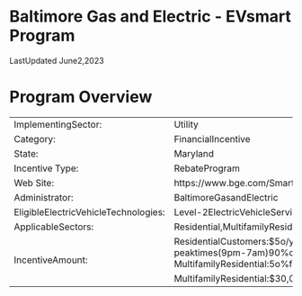 # Baltimore Gas and Electric - EVsmart Program  

LastUpdated June2,2023  

# Program Overview  

<html><body><table><tr><td>ImplementingSector:</td><td>Utility</td></tr><tr><td>Category:</td><td>FinancialIncentive</td></tr><tr><td>State:</td><td>Maryland</td></tr><tr><td>Incentive Type:</td><td>RebateProgram</td></tr><tr><td>Web Site:</td><td>https://www.bge.com/SmartEnergy/lnnovationTechnology/Pages/ElectricVehicles.aspx</td></tr><tr><td>Administrator:</td><td>BaltimoreGasandElectric</td></tr><tr><td>EligibleElectricVehicleTechnologies:</td><td>Level-2ElectricVehicleServiceEquipment,DirectCurrentFastChargingEquipment</td></tr><tr><td>ApplicableSectors:</td><td>Residential,MultifamilyResidential</td></tr><tr><td rowspan="2">IncentiveAmount:</td><td>ResidentialCustomers:$5o/yearforeligibleLevel2smartchargerandchargingduringoff- peaktimes(9pm-7am)90%ofthetime. MultifamilyResidential:5o%forLevel2smartEVSEequipment,warrantyandinstallation(up</td></tr><tr><td>MultifamilyResidential:$30,000persite.</td></tr></table></body></html>  